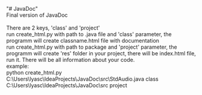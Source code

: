 "# JavaDoc" <br>
Final version of JavaDoc
<br>
<br>
There are 2 keys, 'class' and 'project'
<br>
run create_html.py with path to .java file and 'class' parameter, the programm will create classname.html file with documentation
<br>
run create_html.py with path to package and 'project' parameter, the programm will create 'res' folder in your project, there will be index.html file, run it.
There will be all information about your code. 
<br>
example:
<br>
python create_html.py C:\Users\lyasc\IdeaProjects\JavaDoc\src\StdAudio.java class
<br>
C:\Users\lyasc\IdeaProjects\JavaDoc\src project